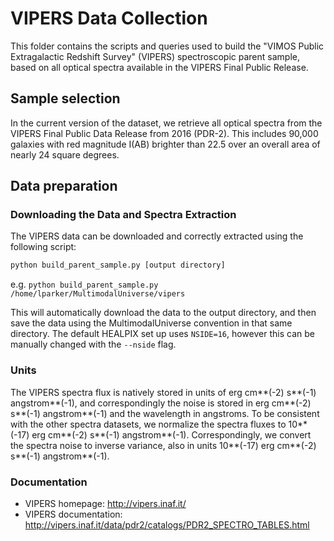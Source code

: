 # VIPERS Data Collection

This folder contains the scripts and queries used to build the "VIMOS Public Extragalactic Redshift Survey" (VIPERS) spectroscopic parent sample, based on 
all optical spectra available in the VIPERS Final Public Release.

## Sample selection

In the current version of the dataset, we retrieve all optical spectra from the VIPERS Final Public Data Release from 2016 (PDR-2). This includes 90,000 galaxies with red magnitude I(AB) brighter than 22.5 over an overall area of nearly 24 square degrees.

## Data preparation

### Downloading the Data and Spectra Extraction

The VIPERS data can be downloaded and correctly extracted using the following script:
```bash
python build_parent_sample.py [output directory]
```
e.g. `python build_parent_sample.py /home/lparker/MultimodalUniverse/vipers`

This will automatically download the data to the output directory, and then save the data using the MultimodalUniverse convention in that same directory. The default HEALPIX set up uses `NSIDE=16`, however this can be manually changed with the `--nside` flag. 

### Units

The VIPERS spectra flux is natively stored in units of erg cm**(-2) s**(-1) angstrom**(-1), and correspondingly the noise is stored in erg cm**(-2) s**(-1) angstrom**(-1) and the wavelength in angstroms. To be consistent with the other spectra datasets, we normalize the spectra fluxes to 10**(-17) erg cm**(-2) s**(-1) angstrom**(-1). Correspondingly, we convert the spectra noise to inverse variance, also in units 10**(-17) erg cm**(-2) s**(-1) angstrom**(-1).

### Documentation

- VIPERS homepage: http://vipers.inaf.it/
- VIPERS documentation: http://vipers.inaf.it/data/pdr2/catalogs/PDR2_SPECTRO_TABLES.html


